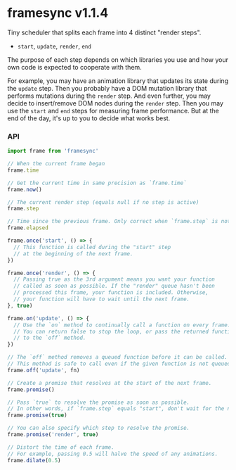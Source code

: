 
# framesync v1.1.4

Tiny scheduler that splits each frame into 4 distinct "render steps".

- `start`, `update`, `render`, `end`

The purpose of each step depends on which libraries you use and how
your own code is expected to cooperate with them.

For example, you may have an animation library that updates its state
during the `update` step. Then you probably have a DOM mutation library
that performs mutations during the `render` step. And even further, you
may decide to insert/remove DOM nodes during the `render` step. Then you
may use the `start` and `end` steps for measuring frame performance. But
at the end of the day, it's up to you to decide what works best.

### API

```js
import frame from 'framesync'

// When the current frame began
frame.time

// Get the current time in same precision as `frame.time`
frame.now()

// The current render step (equals null if no step is active)
frame.step

// Time since the previous frame. Only correct when `frame.step` is not null.
frame.elapsed

frame.once('start', () => {
  // This function is called during the "start" step
  // at the beginning of the next frame.
})

frame.once('render', () => {
  // Passing true as the 3rd argument means you want your function
  // called as soon as possible. If the "render" queue hasn't been
  // processed this frame, your function is included. Otherwise,
  // your function will have to wait until the next frame.
}, true)

frame.on('update', () => {
  // Use the `on` method to continually call a function on every frame.
  // You can return false to stop the loop, or pass the returned function
  // to the `off` method.
})

// The `off` method removes a queued function before it can be called.
// This method is safe to call even if the given function is not queued.
frame.off('update', fn)

// Create a promise that resolves at the start of the next frame.
frame.promise()

// Pass `true` to resolve the promise as soon as possible.
// In other words, if `frame.step` equals "start", don't wait for the next frame.
frame.promise(true)

// You can also specify which step to resolve the promise.
frame.promise('render', true)

// Distort the time of each frame.
// For example, passing 0.5 will halve the speed of any animations.
frame.dilate(0.5)
```
